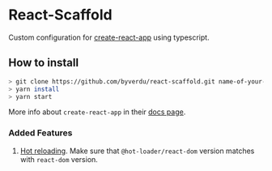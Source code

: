 # React-Scaffold

Custom configuration for [create-react-app](https://facebook.github.io/create-react-app/) using typescript.

## How to install

```bash
> git clone https://github.com/byverdu/react-scaffold.git name-of-your-app
> yarn install
> yarn start
```

More info about `create-react-app` in their [docs page](https://facebook.github.io/create-react-app/docs/getting-started).

### Added Features

1. [Hot reloading](https://github.com/gaearon/react-hot-loader). Make sure that `@hot-loader/react-dom` version matches with `react-dom` version.
